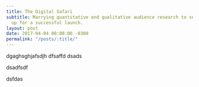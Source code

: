 ```yaml
---
title: The Digital Safari
subtitle: Marrying quantitative and qualitative audience research to set yourself
  up for a successful launch.
layout: post
date: 2017-04-04 00:00:00 -0300
permalink: "/posts/:title/"
---
```



dgaghsghjafsdjh
dfsaffd
dsads

dsadfsdf

dsfdas